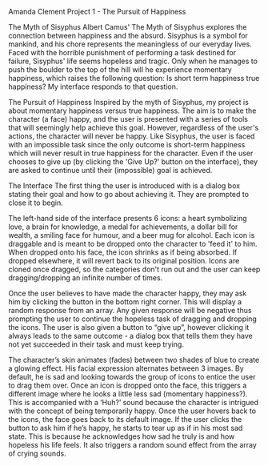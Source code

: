 Amanda Clement
Project 1 - The Pursuit of Happiness

The Myth of Sisyphus
Albert Camus' The Myth of Sisyphus explores the connection between happiness and the
absurd. Sisyphus is a symbol for mankind, and his chore represents the meaningless of our
everyday lives. Faced with the horrible punishment of performing a task destined for failure, 
Sisyphus' life seems hopeless and tragic. Only when he manages to push the boulder to the
top of the hill will he experience momentary happiness, which raises the following 
question: Is short term happiness true happiness? My interface responds to that question.

The Pursuit of Happiness
Inspired by the myth of Sisyphus, my project is about momentary happiness versus true happiness. 
The aim is to make the character (a face) happy, and the user is presented with a series of
tools that will seemingly help achieve this goal. However, regardless of the user's actions,
the character will never be happy. Like Sisyphus, the user is faced with an impossible
task since the only outcome is short-term happiness which will never result in true
happiness for the character. Even if the user chooses to give up (by clicking the 'Give Up?'
button on the interface), they are asked to continue until their (impossible) goal is 
achieved.

The Interface
The first thing the user is introduced with is a dialog box stating their goal and how
to go about achieving it. They are prompted to close it to begin.

The left-hand side of the interface presents 6 icons: a heart symbolizing love, a brain
for knowledge, a medal for achievements, a dollar bill for wealth, a smiling face for 
humour, and a beer mug for alcohol. Each icon is draggable and is meant to be dropped
onto the character to 'feed it' to him. When dropped onto his face, the icon shrinks
as if being absorbed. If dropped elsewhere, it will revert back to its original position.
Icons are cloned once dragged, so the categories don't run out and the user can keep 
dragging/dropping an infinite number of times.

Once the user believes to have made the character happy, they may ask him by clicking
the button in the bottom right corner. This will display a random response from an array.
Any given response will be negative thus prompting the user to continue the hopeless task
of dragging and dropping the icons. The user is also given a button to “give up”, however
clicking it always leads to the same outcome - a dialog box that tells them they have not
yet succeeded in their task and must keep trying. 

The character’s skin animates (fades) between two shades of blue to create a glowing effect.
His facial expression alternates between 3 images. By default, he is sad and looking
towards the group of icons to entice the user to drag them over. Once an icon is dropped 
onto the face, this triggers a different image where he looks a little less sad (momentary 
happiness?). This is accompanied with a ‘Huh?’ sound because the character is intrigued with 
the concept of being temporarily happy. Once the user hovers back to the icons, the face 
goes back to its default image. If the user clicks the button to ask him if he’s happy, he 
starts to tear up as if in his most sad state. This is because he acknowledges how sad he 
truly is and how hopeless his life feels. It also triggers a random sound effect from the 
array of crying sounds.
